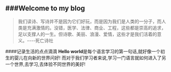 ###Welcome to my blog
-----------------------------------------------
> 我们读诗、写诗并不是因为它们好玩，而是因为我们是人类的一分子，而人类是充满激情的。没错，医学、法律、商业、工程，这些都是崇高的追求，足以支撑人的一生。但诗歌、美丽、浪漫、爱情，这些才是我们活着的意义。----死亡诗社

####记录生活的点点滴滴
**Hello world**是每个语言学习的第一句话,就好像一个初生的婴儿在向新的世界问好!
而对于我们学习者来说,学习一门语言就如何进入了另一个世界,去学习,去体验不同世界的美好!
